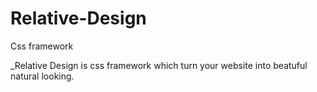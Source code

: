 # Relative-Design

Css framework

_Relative Design is css framework which turn your website into beatuful natural looking.  
